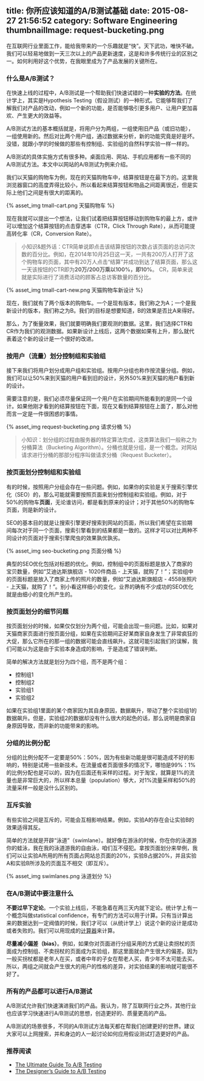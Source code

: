 title: 你所应该知道的A/B测试基础
date: 2015-08-27 21:56:52
category: Software Engineering
thumbnailImage: request-bucketing.png
---

在互联网行业里面工作，能给我带来的一个乐趣就是“快”。天下武功，唯快不破。我们可以轻易地做到一天三次以上的产品更新速度，这是和许多传统行业的区别之一。如何利用好这个优势，在我眼里成为了产品发展的关键所在。

<!-- more -->

### 什么是A/B测试？

在快速上线的过程中，A/B测试是一个帮助我们快速试错的一种**实验的方法**。在统计学上，其实是Hypothesis Testing（假设测试）的一种形式。它能够帮我们了解我们对产品的改动，例如一个新的功能，是否能够吸引更多用户、让用户更加喜欢、产生更大的效益等。

A/B测试方法的基本概括就是，将用户分为两组，一组使用旧产品（或旧功能），一组使用新的。然后对比两个用户组，通过数据来分析，新的功能究竟是好是坏。没错，就跟小学的时候做的那些有控制组、实验组的自然科学实验一样一样的。

A/B测试的具体实施方式有很多种。桌面应用、网站、手机应用都有一些不同的A/B测试方法。本文中以网站的A/B测试为例来介绍。

我们以天猫的购物车为例，现在的天猫购物车中，结算按钮是在最下方的。这里我浏览器窗口的高度弄得比较小，所以看起来结算按钮和物品之间距离很近，但是实际上他们之间是有很大的距离的。

{% asset_img tmall-cart.png 天猫购物车 %}

现在我就可以提出一个想法，让我们试着把结算按钮移动到购物车的最上方，或许可以增加这个结算按钮的点击穿透率（CTR，Click Through Rate），从而可能提高转化率（CR，Conversion Rate）。

> 小知识&题外话：CTR简单说即点击该结算按钮的次数占该页面的总访问次数的百分比。例如，在2014年10月25日这一天，一共有200万人打开了这个购物车的页面，其中有20万人点击“结算”并成功到达了结算页面，那么这一天该按钮的CTR即为**20万/200万乘以100%，即10%**。
> CR，简单来说就是实际进行了消费活动的顾客占总访客数量的百分比。

{% asset_img tmall-cart-new.png 天猫购物车新设计 %}

现在，我们就有了两个版本的购物车。一个是现有版本，我们称之为A；一个是我新设计的版本，我们称之为B。我们的目标是想要知道，B的效果是否比A来得好。

那么，为了衡量效果，我们就要明确我们要观测的数据。这里，我们选择CTR和CR作为我们的观测数据。如果新设计上线后，这两个数据如果有上升，那么就代表着这个新的设计是一个很好的改进。

### 按用户（流量）划分控制组和实验组

接下来我们将用户划分成用户组和实验组。按用户分组也称作按流量分组。例如，我们可以让50%来到天猫的用户看到旧的设计，另外50%来到天猫的用户看到新的设计。

需要注意的是，我们必须尽量保证同一个用户在实验期间所能看到的是同一个设计。如果他刚才看到的结算按钮在下面，现在又看到结算按钮在上面了，那么对他而言一定是一件很困惑的事情。

{% asset_img request-bucketing.png 请求分桶 %}

> 小知识：划分组的过程由服务器的特定算法完成，这类算法我们一般称之为分桶算法（Bucketing Algorithm）。分桶也就是分组，是一个概念。对网站请求进行分桶的那部分程序叫做请求分桶（Request Bucketer）。

### 按页面划分控制组和实验组

有的时候，按照用户分组会存在一些问题。例如，如果你的实验是关于搜索引擎优化（SEO）的，那么可能就需要按照页面来划分控制组和实验组。例如，对于50%的购物车**页面**，无论谁访问，都是看到原来的设计；对于其他50%的购物车页面，则是新的设计。

SEO的基本目的就是让搜索引擎更好搜索到网站的页面，所以我们希望在实验期间每次对于同一个页面，搜索引擎看到的结果都是一致的。这样才可以对比两种不同设计的页面对于搜索引擎爬虫的效果孰优孰劣。

{% asset_img seo-bucketing.png 页面分桶 %}

典型的SEO优化包括对标题的优化。例如，控制组中的页面标题是放入了商家的宝贝数量，例如“艾迪达斯旗舰店 - 1020件商品 - 上天猫，就购了！”；实验组中的页面标题是放入了商家上传的照片的数量，例如“艾迪达斯旗舰店 - 4558张照片 - 上天猫，就购了！”。别小看这样细小的变化，业界的确有不少成功的SEO优化就是由细小的变化所产生的。

### 按页面划分的细节问题

按页面划分的时候，如果仅仅划分为两个组，可能会出现一些问题。比如，如果对天猫商家页面进行按页面分组，如果在实验期间正好某商家自身发生了非常疯狂的大促，那么它所在的那一组的数据可能会直线飙升。这就可能引起我们的误解，我们可能以为这是由于实验本身造成的影响，于是造成了错误判断。

简单的解决方法就是划分为四个组，而不是两个组：

- 控制组1
- 控制组2
- 实验组1
- 实验组2

如果在实验组1里面的某个商家因为其自身原因，数据飙升，带动了整个实验组1的数据飙升。但是，实验组2的数据却没有什么很大的起色的话，那么说明是商家自身原因导致，而非新的功能带来的影响。

### 分组的比例分配

分组的比例分配不一定要是50%：50%，因为有些新功能是很可能造成不好的影响的，特别是试用一些新技术。在流量或者页面很多的情况下，哪怕是99%：1%的比例分配也是可以的，因为在后面还有采样的过程。对于淘宝，就算是1%的流量也是非常巨大的，所以样本总量（population）够大，对1%流量采样和50%的流量采样一般是没什么区别的。

### 互斥实验

有些实验之间是互斥的，可能会互相影响结果。例如，实验A的存在会让实验B的效果适得其反。

简单的方法就是开辟“泳道”（swimlane）。就好像在游泳的时候，你在你的泳道游你的蛙泳，我在我的泳道游我的自由泳，咱们互不侵犯。拿按页面划分来举例，我们可以让实验A所用的所有页面占网站总页面的20%，实验B占据20%，并且实验A和实验B所涉及的页面互不相交（即互斥）。

{% asset_img swimlanes.png 泳道划分 %}

### 在A/B测试中要注意什么

**不要过早下定论**。一个实验上线后，不能急着在两三天内就下定论。统计学上有一个概念叫做statistical confidence，有专门的方法可以用于计算。只有当计算出来的数据达到一定阀值的时候，我们才可以（从统计学上）说这个新的设计是成功或者失败的。我们可以用现成的[计算器](https://vwo.com/ab-split-test-significance-calculator/)来计算。

**尽量减小偏差（bias）**。例如，如果你对页面进行分组采用的方式是让卖拐杖的页面成为控制组、不卖拐杖的页面成为实验组，那这里面就会产生很大的偏差。因为一般买拐杖都是老年人在买，或者中年的子女在帮老人买，青少年不太可能去买。所以，两组之间就会产生很大的用户的性格的差异，对实验结果的影响就可能很不好了。

### 所有的产品都可以进行A/B测试

A/B测试允许我们快速演进我们的产品。我认为，除了互联网行业之外，其他行业也应该学习快速进行A/B测试的思想，创造更好的、质量更高的产品。

A/B测试的场景很多，不同的A/B测试方法每天都在帮我们创建更好的世界。建议大家可以上网搜索，并和身边的人一起讨论如何应用假设测试打造更好的产品。

### 推荐阅读

- [The Ultimate Guide To A/B Testing](http://www.smashingmagazine.com/2010/06/the-ultimate-guide-to-a-b-testing/)
- [The Designer’s Guide to A/B Testing](http://www.sitepoint.com/designers-guide-a-b-testing/)